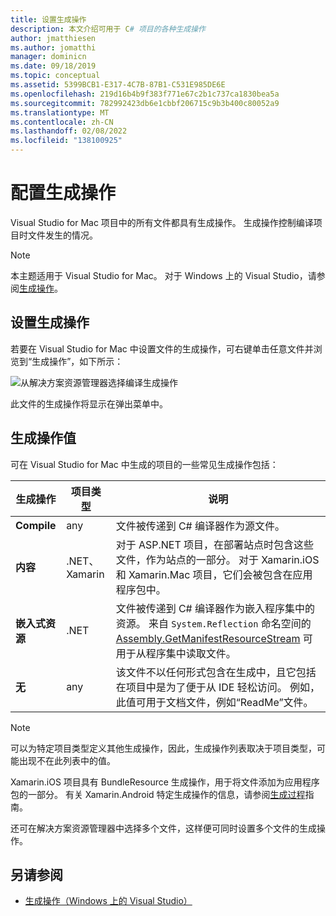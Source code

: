 ```yaml
---
title: 设置生成操作
description: 本文介绍可用于 C# 项目的各种生成操作
author: jmatthiesen
ms.author: jomatthi
manager: dominicn
ms.date: 09/18/2019
ms.topic: conceptual
ms.assetid: 5399BCB1-E317-4C7B-87B1-C531E985DE6E
ms.openlocfilehash: 219d16b4b9f383f771e67c2b1c737ca1830bea5a
ms.sourcegitcommit: 782992423db6e1cbbf206715c9b3b400c80052a9
ms.translationtype: MT
ms.contentlocale: zh-CN
ms.lasthandoff: 02/08/2022
ms.locfileid: "138100925"
---
```

# <a name="configure-build-actions"></a>配置生成操作

Visual Studio for Mac 项目中的所有文件都具有生成操作。 生成操作控制编译项目时文件发生的情况。 

>[!NOTE]
>本主题适用于 Visual Studio for Mac。 对于 Windows 上的 Visual Studio，请参阅[生成操作](/visualstudio/ide/build-actions)。

## <a name="set-a-build-action"></a>设置生成操作

若要在 Visual Studio for Mac 中设置文件的生成操作，可右键单击任意文件并浏览到“生成操作”，如下所示：

![从解决方案资源管理器选择编译生成操作](media/projects-and-solutions-image1.png)

此文件的生成操作将显示在弹出菜单中。 

## <a name="build-action-values"></a>生成操作值

可在 Visual Studio for Mac 中生成的项目的一些常见生成操作包括：

|生成操作 | 项目类型 | 说明 |
|--|--|--|
| **Compile** | any | 文件被传递到 C# 编译器作为源文件。|
| **内容** | .NET、Xamarin | 对于 ASP.NET 项目，在部署站点时包含这些文件，作为站点的一部分。 对于 Xamarin.iOS 和 Xamarin.Mac 项目，它们会被包含在应用程序包中。|
| **嵌入式资源** | .NET | 文件被传递到 C# 编译器作为嵌入程序集中的资源。 来自 `System.Reflection` 命名空间的 [Assembly.GetManifestResourceStream](/dotnet/api/system.reflection.assembly.getmanifestresourcestream) 可用于从程序集中读取文件。|
| **无** | any | 该文件不以任何形式包含在生成中，且它包括在项目中是为了便于从 IDE 轻松访问。 例如，此值可用于文档文件，例如“ReadMe”文件。|

> [!NOTE]
> 可以为特定项目类型定义其他生成操作，因此，生成操作列表取决于项目类型，可能出现不在此列表中的值。  

Xamarin.iOS 项目具有 BundleResource 生成操作，用于将文件添加为应用程序包的一部分。 有关 Xamarin.Android 特定生成操作的信息，请参阅[生成过程](/xamarin/android/deploy-test/building-apps/build-process#Build_Actions)指南。

还可在解决方案资源管理器中选择多个文件，这样便可同时设置多个文件的生成操作。

## <a name="see-also"></a>另请参阅

- [生成操作（Windows 上的 Visual Studio）](/visualstudio/ide/build-actions)
